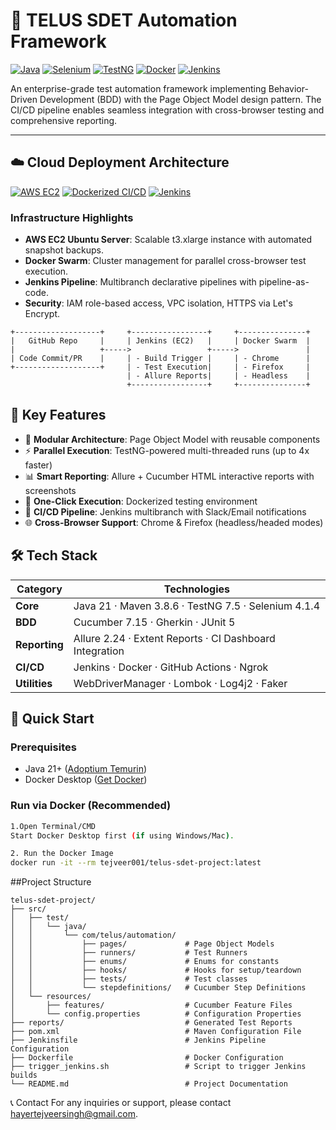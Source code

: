 # 🚀 TELUS SDET Automation Framework

[![Java](https://img.shields.io/badge/Java-21-%23ED8B00?logo=openjdk)](https://java.com)
[![Selenium](https://img.shields.io/badge/Selenium-4.1.4-%43B02A?logo=selenium)](https://selenium.dev)
[![TestNG](https://img.shields.io/badge/TestNG-7.5-%23FF6A00)](https://testng.org)
[![Docker](https://img.shields.io/badge/Docker-24.0-%232496ED?logo=docker)](https://docker.com)
[![Jenkins](https://img.shields.io/badge/Jenkins-2.414-%23D24939?logo=jenkins)](http://your-ngrok-url.ngrok.io/job/Telus-SDET-Pipeline/build?token=YOUR_TOKEN)


An enterprise-grade test automation framework implementing Behavior-Driven Development (BDD) with the Page Object Model design pattern. The CI/CD pipeline enables seamless integration with cross-browser testing and comprehensive reporting.

---

## ☁️ Cloud Deployment Architecture

[![AWS EC2](https://img.shields.io/badge/AWS_EC2-Instance-%23FF9900?logo=amazon-aws)](https://aws.amazon.com)
[![Dockerized CI/CD](https://img.shields.io/badge/Pipeline-100%25_Containerized-%232496ED?logo=docker)](https://docker.com)
[![Jenkins](https://img.shields.io/badge/CI/CD-Jenkins-%23D24939?logo=jenkins)](http://your-jenkins-url:8080)

### Infrastructure Highlights

- **AWS EC2 Ubuntu Server**: Scalable t3.xlarge instance with automated snapshot backups.
- **Docker Swarm**: Cluster management for parallel cross-browser test execution.
- **Jenkins Pipeline**: Multibranch declarative pipelines with pipeline-as-code.
- **Security**: IAM role-based access, VPC isolation, HTTPS via Let's Encrypt.

```text
+-------------------+     +-----------------+     +---------------+
|   GitHub Repo     |     | Jenkins (EC2)   |     | Docker Swarm  |
|                   +----->                 +----->               |
| Code Commit/PR    |     | - Build Trigger |     | - Chrome      |
+-------------------+     | - Test Execution|     | - Firefox     |
                          | - Allure Reports|     | - Headless    |
                          +-----------------+     +---------------+      
```
## 🌟 Key Features
- 🧩 **Modular Architecture**: Page Object Model with reusable components
- ⚡ **Parallel Execution**: TestNG-powered multi-threaded runs (up to 4x faster)
- 📊 **Smart Reporting**: Allure + Cucumber HTML interactive reports with screenshots
- 🐳 **One-Click Execution**: Dockerized testing environment
- 🤖 **CI/CD Pipeline**: Jenkins multibranch with Slack/Email notifications
- 🌐 **Cross-Browser Support**: Chrome & Firefox (headless/headed modes)

## 🛠 Tech Stack
| Category        | Technologies                                                                 |
|-----------------|-----------------------------------------------------------------------------|
| **Core**        | Java 21 · Maven 3.8.6 · TestNG 7.5 · Selenium 4.1.4                        |
| **BDD**         | Cucumber 7.15 · Gherkin · JUnit 5                                          |
| **Reporting**   | Allure 2.24 · Extent Reports · CI Dashboard Integration                    |
| **CI/CD**       | Jenkins · Docker · GitHub Actions · Ngrok                                  |
| **Utilities**   | WebDriverManager · Lombok · Log4j2 · Faker                                 |

## 🚀 Quick Start

### Prerequisites
- Java 21+ ([Adoptium Temurin](https://adoptium.net/))
- Docker Desktop ([Get Docker](https://www.docker.com/products/docker-desktop/))

### Run via Docker (Recommended)
```bash
1.Open Terminal/CMD
Start Docker Desktop first (if using Windows/Mac).

2. Run the Docker Image
docker run -it --rm tejveer001/telus-sdet-project:latest

```
##Project Structure
```
telus-sdet-project/
├── src/
│   ├── test/
│   │   └── java/
│   │       └── com/telus/automation/
│   │           ├── pages/             # Page Object Models
│   │           ├── runners/           # Test Runners
│   │           ├── enums/             # Enums for constants
│   │           ├── hooks/             # Hooks for setup/teardown
│   │           ├── tests/             # Test classes
│   │           └── stepdefinitions/   # Cucumber Step Definitions
│   └── resources/
│       ├── features/                  # Cucumber Feature Files
│       └── config.properties          # Configuration Properties
├── reports/                           # Generated Test Reports
├── pom.xml                            # Maven Configuration File
├── Jenkinsfile                        # Jenkins Pipeline Configuration
├── Dockerfile                         # Docker Configuration
├── trigger_jenkins.sh                 # Script to trigger Jenkins builds
└── README.md                          # Project Documentation
```


📞 Contact
For any inquiries or support, please contact hayertejveersingh@gmail.com.

